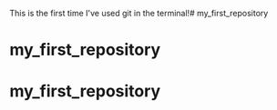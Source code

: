 This is the first time I've used git in the terminal!# my_first_repository
# my_first_repository
# my_first_repository

